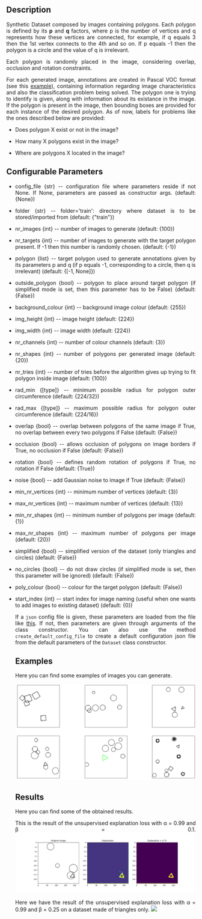 ## Description

<p align="justify">
          Synthetic Dataset composed by images containing polygons. Each polygon is defined by its <b>p</b> and <b>q</b> factors, where p is the number of vertices and q represents how these vertices are connected, for example, if q equals 3 then the 1st vertex connects to the 4th and so on. If p equals -1 then the polygon is a circle and the value of q is irrelevant.
</p>

<p align="justify">
Each polygon is randomly placed in the image, considering overlap, occlusion and rotation constraints.
</p>
          
<p align="justify">
For each generated image, annotations are created in Pascal VOC format (see this <a href="https://github.com/icrto/xML/blob/master/Synthetic%20Dataset/example.xml">example</a>), containing information regarding image characteristics and also the classification problem being solved. The polygon one is trying to identify is given, along with information about its existance in the image. If the polygon is present in the image, then bounding boxes are provided for each instance of the desired polygon. As of now, labels for problems like the ones described below are provided:
</p>
          
 * Does polygon X exist or not in the image?
 
 * How many X polygons exist in the image?
 
 * Where are polygons X located in the image?
          
## Configurable Parameters
<ul>
  <li><p align="justify">config_file {str} -- configuration file where parameters reside if not None. If None, parameters are passed as constructor args. (default: {None})</p></li>
<li><p align="justify">folder {str} -- folder='train': directory where dataset is to be stored/imported from (default: {"train"})</p></li>
<li><p align="justify">nr_images {int} -- number of images to generate (default: {100})</p></li>
<li><p align="justify">nr_targets {int} -- number of images to generate with the target polygon present. If -1 then this number is randomly chosen. (default: {-1})</p></li>
<li><p align="justify">polygon {list} -- target polygon used to generate annotations given by its parameters p and q (if p equals -1, corresponding to a circle, then q is irrelevant) (default: {[-1, None]})</p></li>
<li><p align="justify">outside_polygon {bool} -- polygon to place around target polygon (if simplified mode is set, then this parameter has to be False) (default: {False})</p></li>
<li><p align="justify">background_colour {int} -- background image colour (default: {255})</p></li>
<li><p align="justify">img_height {int} -- image height (default: {224})</p></li>
<li><p align="justify">img_width {int} -- image width (default: {224})</p></li>
<li><p align="justify">nr_channels {int} -- number of colour channels (default: {3})</p></li>
<li><p align="justify">nr_shapes {int} -- number of polygons per generated image (default: {20})</p></li>
<li><p align="justify">nr_tries {int} -- number of tries before the algorithm gives up trying to fit polygon inside image (default: {100})</p></li>
<li><p align="justify">rad_min {[type]} -- minimum possible radius for polygon outer circumference (default: {224/32})</p></li>
<li><p align="justify">rad_max {[type]} -- maximum possible radius for polygon outer circumference (default: {224/16})</p></li>
<li><p align="justify">overlap {bool} -- overlap between polygons of the same image if True, no overlap between every two polygons if False (default: {False})</p></li>
<li><p align="justify">occlusion {bool} -- allows occlusion of polygons on image borders if True, no occlusion if False (default: {False})</p></li>
<li><p align="justify">rotation {bool} -- defines random rotation of polygons if True, no rotation if False (default: {True})</p></li>
<li><p align="justify">noise {bool} -- add Gaussian noise to image if True (default: {False})</p></li>
<li><p align="justify">min_nr_vertices {int} -- minimum number of vertices (default: {3})</p></li>
<li><p align="justify">max_nr_vertices {int} -- maximum number of vertices (default: {13})</p></li>
<li><p align="justify">min_nr_shapes {int} -- minimum number of polygons per image (default: {1})</p></li>
<li><p align="justify">max_nr_shapes {int} -- maximum number of polygons per image (default: {20})</p></li>
<li><p align="justify">simplified {bool} -- simplified version of the dataset (only triangles and circles) (default: {False})</p></li>
<li><p align="justify">no_circles {bool} -- do not draw circles (if simplified mode is set, then this parameter will be ignored) (default: {False})</p></li>
<li><p align="justify">poly_colour {bool} -- colour for the target polygon (default: {False})</p></li>
<li><p align="justify">start_index {int} -- start index for image naming (useful when one wants to add images to existing dataset) (default: {0})</p></li>

  
 <p align="justify">
          If a <code>json</code> config file is given, these parameters are loaded from the file like <a href="https://github.com/icrto/xML/blob/master/Synthetic%20Dataset/config.json">this</a>. If not, then parameters are given through arguments of the class constructor. You can also use the method <code>create_default_config_file</code> to create a default configuration json file from the default parameters of the <code>Dataset</code> class constructor.
 </p>
   
 ## Examples
 
 <p align="justify">
          Here you can find some examples of images you can generate.
           </p>
          <img src="https://github.com/icrto/xML/blob/master/Synthetic%20Dataset/examples.png" width="1000">
 
 ## Results
 
<p align="justify">
          Here you can find some of the obtained results.
</p>
  
<p align="justify">
          This is the result of the unsupervised explanation loss with α = 0.99 and β = 0.1.
          <img src="https://github.com/icrto/xML/blob/master/Synthetic%20Dataset/alpha_099_beta_01_img4.png">
</p>
 
 <p align="justify">
          Here we have the result of the unsupervised explanation loss with α = 0.99 and β = 0.25 on a dataset made of triangles only.
          <img src="https://github.com/icrto/xML/blob/master/Synthetic%20Dataset/ alpha_099_beta_025_triangles_only.png">
 </p>
